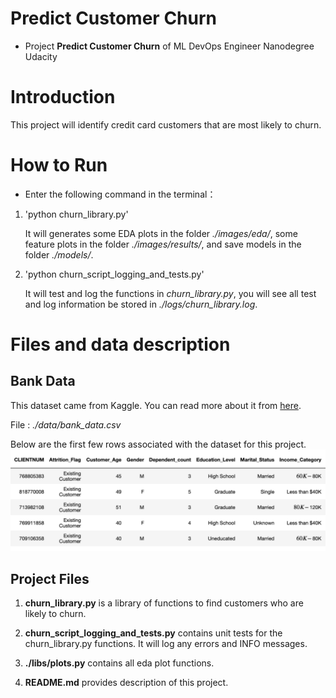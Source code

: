 # Predict Customer Churn

- Project **Predict Customer Churn** of ML DevOps Engineer Nanodegree Udacity

# Introduction

This project will identify credit card customers that are most likely to churn. 

# How to Run

- Enter the following command in the terminal：
1. 'python churn_library.py'

    It will generates some EDA plots in the folder *./images/eda/*, some feature plots in the folder *./images/results/*, and save models in the folder *./models/*.

2. 'python churn_script_logging_and_tests.py'

    It will test and log the functions in *churn_library.py*, you will see all test and log information be stored in *./logs/churn_library.log*.

# Files and data description

## Bank Data
This dataset came from Kaggle. You can read more about it from [here](https://www.kaggle.com/datasets/sakshigoyal7/credit-card-customers/code).

File : *./data/bank_data.csv*

Below are the first few rows associated with the dataset for this project.
![schema](./images/bank_data_example.png)


## Project Files
1. **churn_library.py** is a library of functions to find customers who are likely to churn.

2. **churn_script_logging_and_tests.py** contains unit tests for the churn_library.py functions. It will log any errors and INFO messages. 

3. **./libs/plots.py** contains all eda plot functions.

4. **README.md** provides description of this project.



